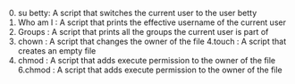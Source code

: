 0. su betty: A script that switches the current user to the user betty 
1. Who am I : A script that prints the effective username of the current user
2. Groups : A script that prints all the groups the current user is part of
3. chown : A script that changes the owner of the file
4.touch : A script that creates an empty file
5. chmod : A script that adds execute permission to the owner of the file
6.chmod : A script that adds execute permission to the owner of the file
